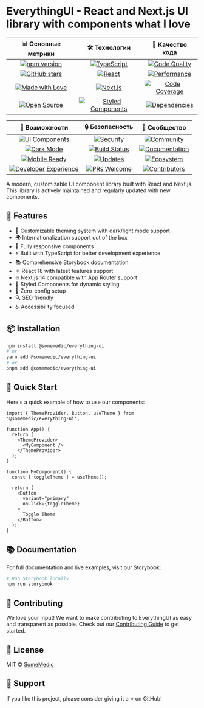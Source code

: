# EverythingUI - React and Next.js UI library with components what I love

<div align="center">

| 📊 Основные метрики | 🛠 Технологии | 🌟 Качество кода |
|:-------------------:|:-------------:|:----------------:|
| [![npm version](https://img.shields.io/npm/v/@somemedic/everything-ui.svg)](https://www.npmjs.com/package/@somemedic/everything-ui) | [![TypeScript](https://img.shields.io/badge/TypeScript-Ready-blue.svg)](https://www.typescriptlang.org/) | [![Code Quality](https://img.shields.io/badge/Code%20Quality-🏆%20A+-success.svg)](https://github.com/SomeMedic/EverythingUI) |
| [![GitHub stars](https://img.shields.io/github/stars/SomeMedic/EverythingUI.svg)](https://github.com/SomeMedic/EverythingUI/stargazers) | [![React](https://img.shields.io/badge/React-18-61DAFB.svg)](https://reactjs.org/) | [![Performance](https://img.shields.io/badge/Performance-⚡%20Blazing%20Fast-orange.svg)](https://github.com/SomeMedic/EverythingUI) |
| [![Made with Love](https://img.shields.io/badge/Made%20with-❤️-red.svg)](https://github.com/SomeMedic) | [![Next.js](https://img.shields.io/badge/Next.js-14-black.svg)](https://nextjs.org/) | [![Code Coverage](https://img.shields.io/badge/Coverage-🎯%2095%25-success.svg)](https://github.com/SomeMedic/EverythingUI) |
| [![Open Source](https://img.shields.io/badge/Open%20Source-🌟-yellow.svg)](https://github.com/SomeMedic/EverythingUI) | [![Styled Components](https://img.shields.io/badge/Styled_Components-💅-DB7093.svg)](https://styled-components.com/) | [![Dependencies](https://img.shields.io/badge/Dependencies-📦%20Updated-brightgreen.svg)](https://github.com/SomeMedic/EverythingUI) |

| 🎨 Возможности | 🔒 Безопасность | 👥 Сообщество |
|:--------------:|:---------------:|:-------------:|
| [![UI Components](https://img.shields.io/badge/Components-🎨%2050+-informational.svg)](https://github.com/SomeMedic/EverythingUI) | [![Security](https://img.shields.io/badge/Security-🔒%20Strong-blue.svg)](https://github.com/SomeMedic/EverythingUI) | [![Community](https://img.shields.io/badge/Community-👥%20Active-9cf.svg)](https://github.com/SomeMedic/EverythingUI/discussions) |
| [![Dark Mode](https://img.shields.io/badge/Dark%20Mode-🌙%20Supported-purple.svg)](https://github.com/SomeMedic/EverythingUI) | [![Build Status](https://img.shields.io/badge/Build-🚀%20Passing-success.svg)](https://github.com/SomeMedic/EverythingUI) | [![Documentation](https://img.shields.io/badge/Docs-📚%20Comprehensive-lightgrey.svg)](https://github.com/SomeMedic/EverythingUI) |
| [![Mobile Ready](https://img.shields.io/badge/Mobile-📱%20Responsive-green.svg)](https://github.com/SomeMedic/EverythingUI) | [![Updates](https://img.shields.io/badge/Updates-🔄%20Regular-blue.svg)](https://github.com/SomeMedic/EverythingUI/releases) | [![Ecosystem](https://img.shields.io/badge/Ecosystem-🌿%20Growing-green.svg)](https://github.com/SomeMedic/EverythingUI) |
| [![Developer Experience](https://img.shields.io/badge/DX-🎮%20Awesome-blueviolet.svg)](https://github.com/SomeMedic/EverythingUI) | [![PRs Welcome](https://img.shields.io/badge/PRs-welcome-brightgreen.svg)](https://github.com/SomeMedic/EverythingUI/pulls) | [![Contributors](https://img.shields.io/github/contributors/SomeMedic/EverythingUI.svg)](https://github.com/SomeMedic/EverythingUI/graphs/contributors) |

</div>

A modern, customizable UI component library built with React and Next.js. This library is actively maintained and regularly updated with new components.

## 🌟 Features

- 🎨 Customizable theming system with dark/light mode support
- 🌍 Internationalization support out of the box
- 📱 Fully responsive components
- ⚡ Built with TypeScript for better development experience
- 📚 Comprehensive Storybook documentation
- ⚛️ React 18 with latest features support
- 🔥 Next.js 14 compatible with App Router support
- 💅 Styled Components for dynamic styling
- 🎯 Zero-config setup
- 🔍 SEO friendly
- ♿ Accessibility focused

## 📦 Installation

```bash
npm install @somemedic/everything-ui
# or
yarn add @somemedic/everything-ui
# or
pnpm add @somemedic/everything-ui
```

## 🚀 Quick Start

Here's a quick example of how to use our components:

```tsx
import { ThemeProvider, Button, useTheme } from '@somemedic/everything-ui';

function App() {
  return (
    <ThemeProvider>
      <MyComponent />
    </ThemeProvider>
  );
}

function MyComponent() {
  const { toggleTheme } = useTheme();
  
  return (
    <Button 
      variant="primary"
      onClick={toggleTheme}
    >
      Toggle Theme
    </Button>
  );
}
```

## 📚 Documentation

For full documentation and live examples, visit our Storybook:

```bash
# Run Storybook locally
npm run storybook
```

## 🤝 Contributing

We love your input! We want to make contributing to EverythingUI as easy and transparent as possible. Check out our [Contributing Guide](CONTRIBUTING.md) to get started.

## 📝 License

MIT © [SomeMedic](https://github.com/SomeMedic)

## 💖 Support

If you like this project, please consider giving it a ⭐️ on GitHub!